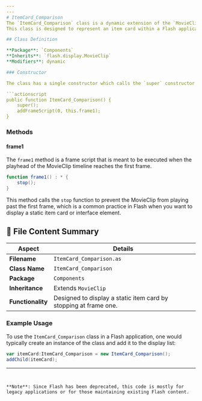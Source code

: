 ```yaml
---
---
# ItemCard_Comparison
The `ItemCard_Comparison` class is a dynamic extension of the `MovieClip` class from the `flash.display` package.
This class is designed to represent an item card within a Flash application that likely stops its timeline at the first frame to display static content.

## Class Definition

**Package**: `Components`
**Inherits**: `flash.display.MovieClip`
**Modifiers**: dynamic

### Constructor

The class has a single constructor which calls the `super` constructor of its parent `MovieClip` class and then adds a frame script to the first frame using the `addFrameScript` method.

```actionscript
public function ItemCard_Comparison() {
    super();
    addFrameScript(0, this.frame1);
}
```

### Methods

#### frame1

The `frame1` method is a frame script that is meant to be executed when the playhead of the MovieClip timeline reaches the first frame.

```actionscript
function frame1() : * {
    stop();
}
```

This method calls the `stop` function to prevent the MovieClip from playing past the first frame, which is a common practice in Flash when you want to display a static item card or interface element.

## 📄 File Content Summary

| Aspect           | Details                                                            |
| ---------------- | ------------------------------------------------------------------ |
| **Filename**     | `ItemCard_Comparison.as`                                           |
| **Class Name**   | `ItemCard_Comparison`                                              |
| **Package**      | `Components`                                                       |
| **Inheritance**  | Extends `MovieClip`                                                |
| **Functionality**| Designed to display a static item card by stopping at frame one.   |

### Example Usage

To use the `ItemCard_Comparison` class in a Flash application, one would typically create an instance of the class and add it to the display list:

```actionscript
var itemCard:ItemCard_Comparison = new ItemCard_Comparison();
addChild(itemCard);
```

---
```


**Note**: Since Flash has been deprecated, this code is mostly for legacy applications or for those maintaining existing Flash content.
